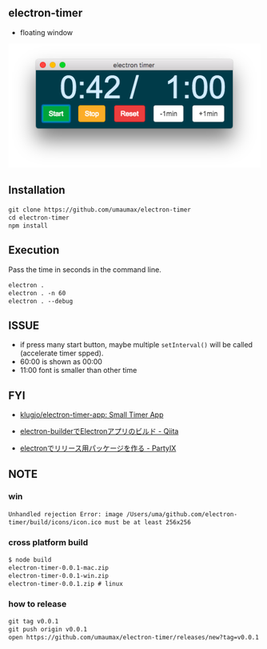 ## electron-timer

* floating window

![screenshot]( ./.data/screen_shot_01.png )

## Installation

```
git clone https://github.com/umaumax/electron-timer
cd electron-timer
npm install
```

## Execution

Pass the time in seconds in the command line.

```
electron .
electron . -n 60
electron . --debug
```

## ISSUE
* if press many start button, maybe multiple `setInterval()` will be called (accelerate timer spped).
* 60:00 is shown as 00:00
* 11:00 font is smaller than other time

## FYI
* [klugjo/electron\-timer\-app: Small Timer App]( https://github.com/klugjo/electron-timer-app )

* [electron\-builderでElectronアプリのビルド \- Qiita]( https://qiita.com/nanairo24/items/73356574b0dc65c0e617 )
* [electronでリリース用パッケージを作る \- PartyIX]( https://h3poteto.hatenablog.com/entry/2018/04/14/234353 )

## NOTE
### win
```
Unhandled rejection Error: image /Users/uma/github.com/electron-timer/build/icons/icon.ico must be at least 256x256
```

### cross platform build
```
$ node build
electron-timer-0.0.1-mac.zip
electron-timer-0.0.1-win.zip
electron-timer-0.0.1.zip # linux
```

### how to release
```
git tag v0.0.1
git push origin v0.0.1
open https://github.com/umaumax/electron-timer/releases/new?tag=v0.0.1
```
